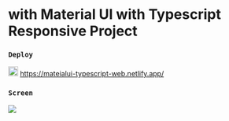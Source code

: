 # with Material UI with Typescript Responsive Project

 ### `Deploy` 

<img src="https://www.svgrepo.com/show/376339/netlify.svg" ald="Cloud Image" widt='20' height='20' /> https://mateialui-typescript-web.netlify.app/

### `Screen` </br>

![](screen.gif)  
